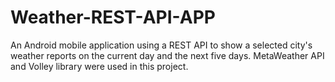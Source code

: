 # Weather-REST-API-APP
An Android mobile application using a REST API to show a selected city's weather reports on the current day and the next five days.
MetaWeather API and Volley library were used in this project.
